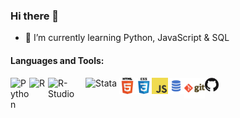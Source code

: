 ### Hi there 👋


- 🌱 I’m currently learning Python, JavaScript & SQL

#### Languages and Tools:

<img align="left" alt="Python" width="30px" src="https://img.utdstc.com/icons/python.png:200" />
<img align="left" alt="R" width="30px" src="https://www.r-project.org/Rlogo.png" />
<img align="left" alt="R-Studio" width="60px" src="https://encrypted-tbn0.gstatic.com/images?q=tbn:ANd9GcQHz1k1JGDxm2N6tpZeb-0OgDqVg-RR1xZkvQ&usqp=CAU" />
<img align="left" alt="Stata" width="54px" src="https://encrypted-tbn0.gstatic.com/images?q=tbn:ANd9GcSzQRXakqMWMaZJCMG90rggwIzYoagZURqHkw&usqp=CAU" />

<img align="left" alt="HTML5" width="26px" src="https://raw.githubusercontent.com/github/explore/80688e429a7d4ef2fca1e82350fe8e3517d3494d/topics/html/html.png" />
<img align="left" alt="CSS3" width="26px" src="https://raw.githubusercontent.com/github/explore/80688e429a7d4ef2fca1e82350fe8e3517d3494d/topics/css/css.png" />
<img align="left" alt="JavaScript" width="26px" src="https://raw.githubusercontent.com/github/explore/80688e429a7d4ef2fca1e82350fe8e3517d3494d/topics/javascript/javascript.png" />
<img align="left" alt="SQL" width="26px" src="https://raw.githubusercontent.com/github/explore/80688e429a7d4ef2fca1e82350fe8e3517d3494d/topics/sql/sql.png" />
<img align="left" alt="Git" width="33px" src="https://raw.githubusercontent.com/github/explore/80688e429a7d4ef2fca1e82350fe8e3517d3494d/topics/git/git.png" />
<img align="left" alt="GitHub" width="22px" src="https://raw.githubusercontent.com/github/explore/78df643247d429f6cc873026c0622819ad797942/topics/github/github.png" />






<!--
- 🔭 I’m currently working on ...
- 👯 I’m looking to collaborate on ...
- 🤔 I’m looking for help with ...
- 💬 Ask me about ...
- 📫 How to reach me: ...
- 😄 Pronouns: ...
- ⚡ Fun fact: ...
-->
